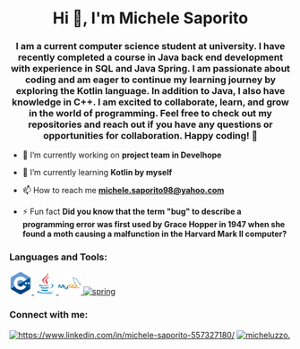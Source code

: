 <h1 align="center">Hi 👋, I'm Michele Saporito</h1>
<h3 align="center">I am a current computer science student at university. I have recently completed a course in Java back end development with experience in SQL and Java Spring. I am passionate about coding and am eager to continue my learning journey by exploring the Kotlin language. In addition to Java, I also have knowledge in C++. I am excited to collaborate, learn, and grow in the world of programming. Feel free to check out my repositories and reach out if you have any questions or opportunities for collaboration. Happy coding! 🚀</h3>

- 🔭 I’m currently working on **project team in Develhope**

- 🌱 I’m currently learning **Kotlin by myself**

- 📫 How to reach me **michele.saporito98@yahoo.com**

- ⚡ Fun fact **Did you know that the term "bug" to describe a programming error was first used by Grace Hopper in 1947 when she found a moth causing a malfunction in the Harvard Mark II computer?**

<h3 align="left">Languages and Tools:</h3>
<p align="left"> <a href="https://www.w3schools.com/cpp/" target="_blank" rel="noreferrer"> <img src="https://raw.githubusercontent.com/devicons/devicon/master/icons/cplusplus/cplusplus-original.svg" alt="cplusplus" width="40" height="40"/> </a> <a href="https://www.java.com" target="_blank" rel="noreferrer"> <img src="https://raw.githubusercontent.com/devicons/devicon/master/icons/java/java-original.svg" alt="java" width="40" height="40"/> </a> <a href="https://www.mysql.com/" target="_blank" rel="noreferrer"> <img src="https://raw.githubusercontent.com/devicons/devicon/master/icons/mysql/mysql-original-wordmark.svg" alt="mysql" width="40" height="40"/> </a> <a href="https://spring.io/" target="_blank" rel="noreferrer"> <img src="https://www.vectorlogo.zone/logos/springio/springio-icon.svg" alt="spring" width="40" height="40"/> </a> </p>

<h3 align="left">Connect with me:</h3>
<p align="left">
<a href="https://linkedin.com/in/michele-saporito-557327180/" target="blank"><img align="center" src="https://raw.githubusercontent.com/rahuldkjain/github-profile-readme-generator/master/src/images/icons/Social/linked-in-alt.svg" alt="https://www.linkedin.com/in/michele-saporito-557327180/" height="30" width="40" /></a>
<a href="https://discord.gg/micheluzzo." target="blank"><img align="center" src="https://raw.githubusercontent.com/rahuldkjain/github-profile-readme-generator/master/src/images/icons/Social/discord.svg" alt="micheluzzo." height="30" width="40" /></a>
</p>
